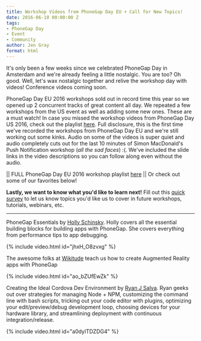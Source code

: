 ```yaml
---
title: Workshop Videos from PhoneGap Day EU + Call for New Topics!
date: 2016-06-10 00:00:00 Z
tags:
- PhoneGap Day
- Event
- Community
author: Jen Gray
format: html
---
```


It's only been a few weeks since we celebrated PhoneGap Day in Amsterdam and we're already feeling a little nostalgic. You are too? Oh good. Well, let's wax nostalgic together and relive the workshop day with videos! Conference videos coming soon.

PhoneGap Day EU 2016 workshops sold out in record time this year so we opened up 2 concurrent tracks of great content all day. We repeated a few workshops from the US event as well as adding some new ones. These are a must watch! In case you missed the workshop videos from PhoneGap Day US 2016, check out the playlist [here](https://www.youtube.com/playlist?list=PLqoBTl91Z2GHdHR-gLfEjvglADszHuc0N). Full disclosure, this is the first time we've recorded the workshops from PhoneGap Day EU and we're still working out some kinks. Audio on some of the videos is super quiet and audio completely cuts out for the last 10 minutes of Simon MacDonald's Push Notification workshop (_all the sad faces_) :(. We've included the slide links in the video descriptions so you can follow along even without the audio.

|| FULL PhoneGap Day EU 2016 workshop playlist [here](https://www.youtube.com/playlist?list=PLqoBTl91Z2GFQU9pPGmy5j-lW8CuZFvzs) || Or check out some of our favorites below!

**Lastly, we want to know what you'd like to learn next!** Fill out this [quick survey](https://docs.google.com/forms/d/1rbSUBZnCgqe_eUGrH3a1KQ3WgcsPm2qdnKtwM1eJCzs/viewform) to let us know topics you'd like us to cover in future workshops, tutorials, webinars, etc.

--------------------------------

PhoneGap Essentials by [Holly Schinsky](https://twitter.com/devgirlFL). Holly covers all the essential building blocks for building apps with PhoneGap. She covers everything from performance tips to app debugging.

{% include video.html id="jhxH_O8zvxg" %}

The awesome folks at [Wikitude](http://www.wikitude.com/) teach us how to create Augmented Reality apps with PhoneGap

{% include video.html id="ao_bZUfEwZk" %}

Creating the Ideal Cordova Dev Environment by [Ryan J Salva](https://twitter.com/ryanjsalva). Ryan geeks out over strategies for managing Node + NPM, customizing the command line with bash scripts, tricking out your code editor with plugins, optimizing your edit/preview/debug development loop, choosing devices for your hardware library, and streamlining deployment with continuous integration/release.

{% include video.html id="a0dylTDZDG4" %}
